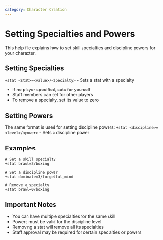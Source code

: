 ```yaml
---
category: Character Creation
---
```


# Setting Specialties and Powers

This help file explains how to set skill specialties and discipline powers for
your character.

## Setting Specialties

`+stat <stat>=<value>/<specialty>` - Sets a stat with a specialty

- If no player specified, sets for yourself
- Staff members can set for other players
- To remove a specialty, set its value to zero

## Setting Powers

The same format is used for setting discipline powers:
`+stat <discipline>=<level>/<power>` - Sets a discipline power

## Examples

```
# Set a skill specialty
+stat brawl=3/boxing

# Set a discipline power
+stat dominate=3/forgetful_mind

# Remove a specialty
+stat brawl=0/boxing
```

## Important Notes

- You can have multiple specialties for the same skill
- Powers must be valid for the discipline level
- Removing a stat will remove all its specialties
- Staff approval may be required for certain specialties or powers
